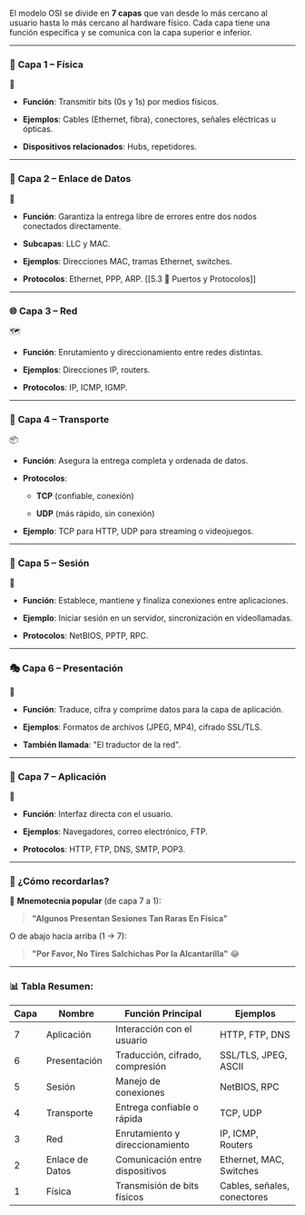 El modelo OSI se divide en **7 capas** que van desde lo más cercano al usuario hasta lo más cercano al hardware físico. Cada capa tiene una función específica y se comunica con la capa superior e inferior.

---

### 📶 **Capa 1 – Física**

🔌

- **Función**: Transmitir bits (0s y 1s) por medios físicos.
    
- **Ejemplos**: Cables (Ethernet, fibra), conectores, señales eléctricas u ópticas.
    
- **Dispositivos relacionados**: Hubs, repetidores.
    

---

### 🔄 **Capa 2 – Enlace de Datos**

📡

- **Función**: Garantiza la entrega libre de errores entre dos nodos conectados directamente.
    
- **Subcapas**: LLC y MAC.
    
- **Ejemplos**: Direcciones MAC, tramas Ethernet, switches.
    
- **Protocolos**: Ethernet, PPP, ARP.
[[5.3 🔐 Puertos y Protocolos]]
    

---

### 🌐 **Capa 3 – Red**

🗺️

- **Función**: Enrutamiento y direccionamiento entre redes distintas.
    
- **Ejemplos**: Direcciones IP, routers.
    
- **Protocolos**: IP, ICMP, IGMP.
    

---

### 🚚 **Capa 4 – Transporte**

📦

- **Función**: Asegura la entrega completa y ordenada de datos.
    
- **Protocolos**:
    
    - **TCP** (confiable, conexión)
        
    - **UDP** (más rápido, sin conexión)
        
- **Ejemplo**: TCP para HTTP, UDP para streaming o videojuegos.
    

---

### 🧭 **Capa 5 – Sesión**

🧠

- **Función**: Establece, mantiene y finaliza conexiones entre aplicaciones.
    
- **Ejemplo**: Iniciar sesión en un servidor, sincronización en videollamadas.
    
- **Protocolos**: NetBIOS, PPTP, RPC.
    

---

### 🎭 **Capa 6 – Presentación**

🎨

- **Función**: Traduce, cifra y comprime datos para la capa de aplicación.
    
- **Ejemplos**: Formatos de archivos (JPEG, MP4), cifrado SSL/TLS.
    
- **También llamada**: "El traductor de la red".
    

---

### 💬 **Capa 7 – Aplicación**

👤

- **Función**: Interfaz directa con el usuario.
    
- **Ejemplos**: Navegadores, correo electrónico, FTP.
    
- **Protocolos**: HTTP, FTP, DNS, SMTP, POP3.
    

---

### 🧠 ¿Cómo recordarlas?

📌 **Mnemotecnia popular** (de capa 7 a 1):

> **"Algunos Presentan Sesiones Tan Raras En Física"**

O de abajo hacia arriba (1 → 7):

> **"Por Favor, No Tires Salchichas Por la Alcantarilla"** 😂

---

### 📊 Tabla Resumen:

| Capa | Nombre          | Función Principal               | Ejemplos                    |
| ---- | --------------- | ------------------------------- | --------------------------- |
| 7    | Aplicación      | Interacción con el usuario      | HTTP, FTP, DNS              |
| 6    | Presentación    | Traducción, cifrado, compresión | SSL/TLS, JPEG, ASCII        |
| 5    | Sesión          | Manejo de conexiones            | NetBIOS, RPC                |
| 4    | Transporte      | Entrega confiable o rápida      | TCP, UDP                    |
| 3    | Red             | Enrutamiento y direccionamiento | IP, ICMP, Routers           |
| 2    | Enlace de Datos | Comunicación entre dispositivos | Ethernet, MAC, Switches     |
| 1    | Física          | Transmisión de bits físicos     | Cables, señales, conectores |